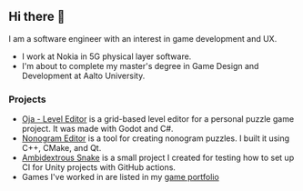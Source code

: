 ## Hi there 👋

I am a software engineer with an interest in game development and UX.

- I work at Nokia in 5G physical layer software.
- I'm about to complete my master's degree in Game Design and Development at Aalto University.

### Projects

- [Oja - Level Editor](https://github.com/nintep/oja-level-editor) is a grid-based level editor for a personal puzzle game project. It was made with Godot and C#.
- [Nonogram Editor](https://github.com/nintep/nonogram-editor) is a tool for creating nonogram puzzles. I built it using C++, CMake, and Qt.
- [Ambidextrous Snake](https://github.com/nintep/ambidextrous-snake) is a small project I created for testing how to set up CI for Unity projects with GitHub actions.
- Games I've worked in are listed in my [game portfolio](https://nintep.github.io/)


<!--
**nintep/nintep** is a ✨ _special_ ✨ repository because its `README.md` (this file) appears on your GitHub profile.

Here are some ideas to get you started:

- 🔭 I’m currently working on ...
- 🌱 I’m currently learning ...
- 👯 I’m looking to collaborate on ...
- 🤔 I’m looking for help with ...
- 💬 Ask me about ...
- 📫 How to reach me: ...
- 😄 Pronouns: ...
- ⚡ Fun fact: ...
-->
